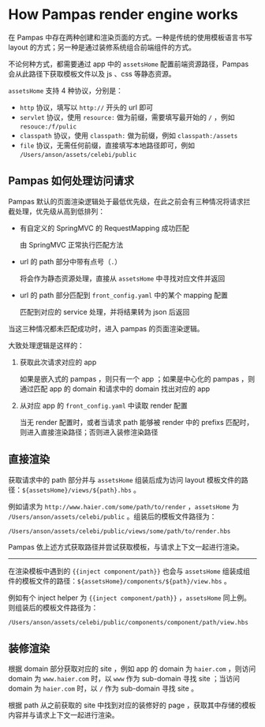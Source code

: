 # How Pampas render engine works

在 Pampas 中存在两种创建和渲染页面的方式。一种是传统的使用模板语言书写 layout 的方式；另一种是通过装修系统组合前端组件的方式。

不论何种方式，都需要通过 app 中的 `assetsHome` 配置前端资源路径，Pampas 会从此路径下获取模板文件以及 js 、css 等静态资源。

`assetsHome` 支持 4 种协议，分别是：

-   `http` 协议，填写以 `http://` 开头的 url 即可
-   `servlet` 协议，使用 `resource:` 做为前缀，需要填写最开始的 `/` ，例如 `resouce:/f/pulic`
-   `classpath` 协议，使用 `classpath:` 做为前缀，例如 `classpath:/assets`
-   `file` 协议，无需任何前缀，直接填写本地路径即可，例如 `/Users/anson/assets/celebi/public`

## Pampas 如何处理访问请求

Pampas 默认的页面渲染逻辑处于最低优先级，在此之前会有三种情况将请求拦截处理，优先级从高到低排列：

-   有自定义的 SpringMVC 的 RequestMapping 成功匹配

    由 SpringMVC 正常执行匹配方法

-   url 的 path 部分中带有点号（`.`）

    将会作为静态资源处理，直接从 `assetsHome` 中寻找对应文件并返回

-   url 的 path 部分匹配到 `front_config.yaml` 中的某个 mapping 配置

    匹配到对应的 service 处理，并将结果转为 json 后返回

当这三种情况都未匹配成功时，进入 pampas 的页面渲染逻辑。

大致处理逻辑是这样的：

1.  获取此次请求对应的 app

    如果是嵌入式的 pampas ，则只有一个 app ；如果是中心化的 pampas ，则通过匹配 app 的 domain 和请求中的 domain 找出对应的 app

2.  从对应 app 的 `front_config.yaml` 中读取 render 配置

    当无 render 配置时，或者当请求 path 能够被 render 中的 prefixs 匹配时，则进入直接渲染路径；否则进入装修渲染路径

## 直接渲染

获取请求中的 path 部分并与 `assetsHome` 组装后成为访问 layout 模板文件的路径：`${assetsHome}/views/${path}.hbs` 。

例如请求为 `http://www.haier.com/some/path/to/render` ，`assetsHome` 为 `/Users/anson/assets/celebi/public` 。组装后的模板文件路径为：

`/Users/anson/assets/celebi/public/views/some/path/to/render.hbs`

Pampas 依上述方式获取路径并尝试获取模板，与请求上下文一起进行渲染。

---

在渲染模板中遇到的 `{{inject component/path}}` 也会与 `assetsHome` 组装成组件的模板文件的路径：`${assetsHome}/components/${path}/view.hbs` 。

例如有个 inject helper 为 `{{inject component/path}}` ，`assetsHome` 同上例。则组装后的模板文件路径为：

`/Users/anson/assets/celebi/public/components/component/path/view.hbs`

## 装修渲染

根据 domain 部分获取对应的 site ，例如 app 的 domain 为 `haier.com` ，则访问 domain 为 `www.haier.com` 时，以 `www` 作为 sub-domain 寻找 site ；当访问 domain 为 `haier.com` 时，以 `/` 作为 sub-domain 寻找 site 。

根据 path 从之前获取的 site 中找到对应的装修好的 page ，获取其中存储的模板内容并与请求上下文一起进行渲染。
